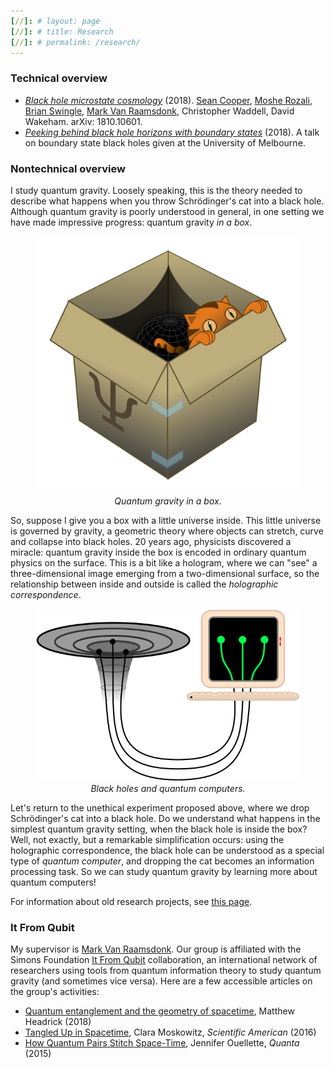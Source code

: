 ```yaml
---
[//]: # layout: page
[//]: # title: Research
[//]: # permalink: /research/
---
```


### Technical overview

- [*Black hole microstate cosmology*](https://arxiv.org/abs/1810.10601)
  (2018). [Sean Cooper](https://seancooper.info/),
  [Moshe Rozali](https://www.phas.ubc.ca/~rozali/),
  [Brian Swingle](https://sites.google.com/site/physicsmonkey/),
  [Mark Van Raamsdonk](https://www.phas.ubc.ca/~mav/vanraamsdonk.html),
  Christopher Waddell, David Wakeham. arXiv: 1810.10601.
- [*Peeking behind black hole horizons with boundary states*](assets/melb-18-slides.pdf)
  (2018). A talk on boundary state black holes given at the University
  of Melbourne.

### Nontechnical overview

I study quantum gravity.
Loosely speaking, this is the theory needed to
describe what happens when you throw
Schrödinger's cat into a black hole. Although quantum gravity is poorly understood in
general, in one setting we have made impressive progress: quantum
gravity *in a box*.

<figure>
    <div style="text-align:center"><img src ="/images/qg-in-a-box4.png" width="450px" />
    <figcaption><i>Quantum gravity in a box.</i></figcaption>
	</div>
	</figure>

So, suppose I give you a box with a little universe inside.
This little universe is governed by gravity, a geometric theory
where objects can stretch, curve and collapse into black holes.
20 years ago, physicists discovered a miracle: quantum gravity inside the box
is encoded in ordinary quantum physics on the surface.
This is a bit like a hologram, where we can "see" a three-dimensional
image emerging from a two-dimensional surface, so the relationship between
inside and outside is called the *holographic correspondence*.

<figure>
    <div style="text-align:center"><img src ="/images/er=epr.png" width="450px" />
    <figcaption><i>Black holes and quantum computers.</i></figcaption>
	</div>
	</figure>

Let's return to the unethical experiment proposed above, where we drop
Schrödinger's cat into a black hole.
Do we understand what happens in the simplest quantum gravity setting,
when the black hole is inside the box?
Well, not exactly, but a remarkable simplification occurs: using the
holographic correspondence, the black hole can be understood as a
special type of *quantum computer*, and dropping the cat becomes an
information processing task.
So we can study quantum gravity by learning more about quantum
computers!

For information about old research projects, see [this page](/assets/old-research.md).

### It From Qubit

My supervisor is
[Mark Van Raamsdonk](http://www.phas.ubc.ca/~mav/vanraamsdonk.html). Our
group is affiliated with the Simons Foundation
[It From Qubit](https://www.simonsfoundation.org/mathematics-physical-sciences/it-from-qubit/)
collaboration, an international network of researchers using tools
from quantum information theory to study quantum gravity (and sometimes vice versa).
Here are a few accessible articles on the group's activities:

- [Quantum entanglement and the geometry of spacetime](https://arxiv.org/pdf/1807.08790.pdf), Matthew Headrick (2018)
- [Tangled Up in Spacetime](https://www.scientificamerican.com/article/tangled-up-in-spacetime/), Clara Moskowitz, *Scientific American* (2016)
- [How Quantum Pairs Stitch Space-Time](https://www.quantamagazine.org/tensor-networks-and-entanglement-20150428/), Jennifer Ouellette, *Quanta* (2015)
